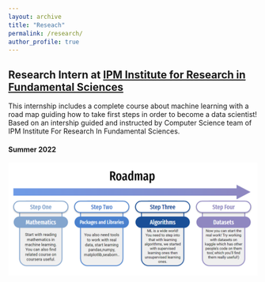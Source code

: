 ```yaml
---
layout: archive
title: "Reseach"
permalink: /research/
author_profile: true
---
```


## Research Intern at [IPM Institute for Research in Fundamental Sciences](http://www.ipm.ac.ir/)

This internship includes a complete course about machine learning with a road map guiding how to take first steps in order to become a data scientist!
Based on an intership guided and instructed by Computer Science team of IPM Institute For Research In Fundamental Sciences.

#### Summer 2022

<img src=https://github.com/Precioux/Precioux.github.io/blob/master/images/Roadmap.png>
